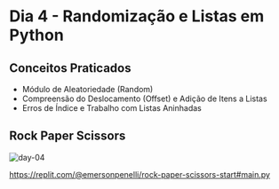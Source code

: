 # Dia 4 - Randomização e Listas em Python

## Conceitos Praticados

* Módulo de Aleatoriedade (Random) <br/>
* Compreensão do Deslocamento (Offset) e Adição de Itens a Listas <br/>
* Erros de Índice e Trabalho com Listas Aninhadas <br/>

## Rock Paper Scissors
![day-04](https://user-images.githubusercontent.com/98851253/154310127-00f4adf7-fac0-40c0-a374-a49ac22292d4.gif)

https://replit.com/@emersonpenelli/rock-paper-scissors-start#main.py
